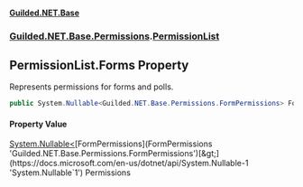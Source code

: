 
#### [Guilded.NET.Base](index 'index')
### [Guilded.NET.Base.Permissions](index#Guilded_NET_Base_Permissions 'Guilded.NET.Base.Permissions').[PermissionList](PermissionList 'Guilded.NET.Base.Permissions.PermissionList')
## PermissionList.Forms Property
Represents permissions for forms and polls.  
```csharp
public System.Nullable<Guilded.NET.Base.Permissions.FormPermissions> Forms { get; set; }
```

#### Property Value
[System.Nullable&lt;](https://docs.microsoft.com/en-us/dotnet/api/System.Nullable-1 'System.Nullable`1')[FormPermissions](FormPermissions 'Guilded.NET.Base.Permissions.FormPermissions')[&gt;](https://docs.microsoft.com/en-us/dotnet/api/System.Nullable-1 'System.Nullable`1')
Permissions
